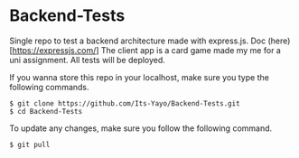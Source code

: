 # Backend-Tests

Single repo to test a backend architecture made with express.js. Doc (here)[https://expressjs.com/] 
The client app is a card game made my me for a uni assignment. All tests will be deployed. 

If you wanna store this repo in your localhost, make sure you type the following commands. 
```
$ git clone https://github.com/Its-Yayo/Backend-Tests.git
$ cd Backend-Tests
```

To update any changes, make sure you follow the following command.

```
$ git pull
```
